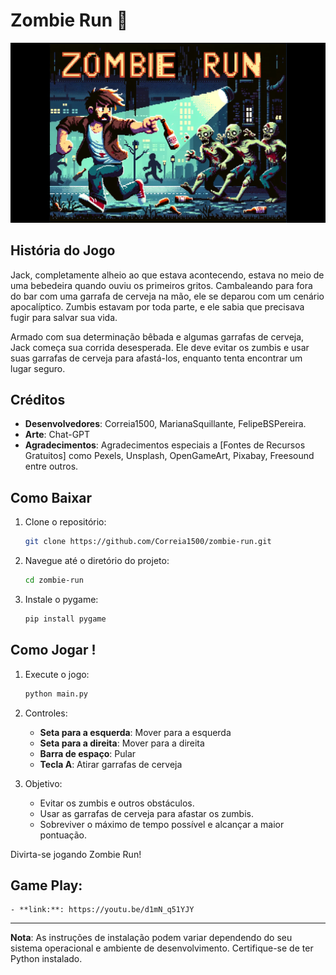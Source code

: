 # Zombie Run :beer:

![Zombie Run](assets/img/zombie-run.png)

## História do Jogo

Jack, completamente alheio ao que estava acontecendo, estava no meio de uma bebedeira quando ouviu os primeiros gritos. Cambaleando para fora do bar com uma garrafa de cerveja na mão, ele se deparou com um cenário apocalíptico. Zumbis estavam por toda parte, e ele sabia que precisava fugir para salvar sua vida.

Armado com sua determinação bêbada e algumas garrafas de cerveja, Jack começa sua corrida desesperada. Ele deve evitar os zumbis e usar suas garrafas de cerveja para afastá-los, enquanto tenta encontrar um lugar seguro.

## Créditos

- **Desenvolvedores**: Correia1500, MarianaSquillante, FelipeBSPereira.
- **Arte**: Chat-GPT 
- **Agradecimentos**: Agradecimentos especiais a [Fontes de Recursos Gratuitos] como Pexels, Unsplash, OpenGameArt, Pixabay, Freesound entre outros.

## Como Baixar

1. Clone o repositório:
    ```sh
    git clone https://github.com/Correia1500/zombie-run.git
    ```
2. Navegue até o diretório do projeto:
    ```sh
    cd zombie-run
    ```
3. Instale o pygame:
    ```sh
    pip install pygame
    ```

## Como Jogar !

1. Execute o jogo:
    ```sh
    python main.py
    ```

2. Controles:
    - **Seta para a esquerda**: Mover para a esquerda
    - **Seta para a direita**: Mover para a direita
    - **Barra de espaço**: Pular
    - **Tecla A**: Atirar garrafas de cerveja

3. Objetivo:
    - Evitar os zumbis e outros obstáculos.
    - Usar as garrafas de cerveja para afastar os zumbis.
    - Sobreviver o máximo de tempo possível e alcançar a maior pontuação.

Divirta-se jogando Zombie Run!
## Game Play: 
    - **link:**: https://youtu.be/d1mN_q51YJY

---

**Nota**: As instruções de instalação podem variar dependendo do seu sistema operacional e ambiente de desenvolvimento. Certifique-se de ter Python instalado.

